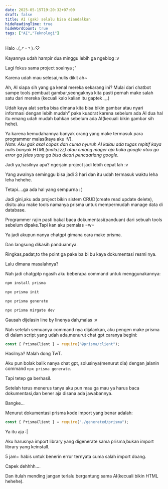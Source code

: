 ```yaml
---
date: 2025-05-15T19:20:32+07:00
draft: false
title: AI (gak) selalu bisa diandalkan 
hideReadingTime: true
hideWordCount: true
tags: ["AI","Teknologi"]
---
```


Halo ⸜(｡˃ ᵕ ˂ )⸝♡ 

Kayannya udah hampir dua minggu lebih ga ngeblog :v

Lagi fokus sama project soalnya ;"

Karena udah mau selesai,nulis dikit ah~

Ah, AI siapa sih yang ga kenal mereka sekarang ini? Mulai dari chatbot sampe tools pembuat gambar,seengaknya kita pasti pernah make salah satu dari mereka (kecuali kalo kalian itu gaptek ._.)

Udah kaya alat serba bisa dimana kita bisa bikin gambar atau nyari informasi dengan lebih mudah² pake kuadrat karena sebelum ada AI dua hal itu emang udah mudah bahkan sebelum ada AI(kecuali bikin gambar sih hehe).

Ya karena kemudahannya banyak orang yang make termasuk para programmer malas(kaya aku :V).  
*Note: Aku gak asal copas dan cuma nyuruh AI kalau ada tugas repitif kaya nulis banyak HTML(malazzz) atau emang mager aja buka google atau ga error ga jelas yang ga bisa dicari pencaariang google.*

Jadi ya,hasilnya apa? ngerjain project jadi lebih cepat lah :v

Yang awalnya seminggu bisa jadi 3 hari dan itu udah termasuk waktu leha leha hehehe.

Tetapi....ga ada hal yang sempurna :(

Jadi gini,aku ada project bikin sistem CRUD(create read update delete), disitu aku make tools namanya prisma untuk mempermudah manage data di database.

Programmer rajin pasti bakal baca dokumentasi(panduan) dari sebuah tools sebelum dipake.Tapi kan aku pemalas =w=

Ya jadi akupun nanya chatgpt gimana cara make prisma.

Dan langsung dikasih panduannya.  

Ringkas,padat,to the point ga pake ba bi bu kaya dokumentasi resmi nya.

Lalu dimana masalahnya?

Nah jadi chatgptp ngasih aku beberapa command untuk menggunakannya:

```bash
npm install prisma

npx prisma init

npx prisma generate

npx prisma mirgate dev
```

Gausah dijelasin line by linenya dah,malas :v

Nah setelah semuanya command nya dijalankan, aku pengen make prisma di dalam script yang udah ada,menurut chat gpt caranya begini:

```javascript
const { PrismaClient } = require("@prisma/client");
```

Hasilnya? Malah dong TwT.

Aku pun bolak balik nanya chat gpt, solusinya(menurut dia) dengan jalanin command `npx prisma generate`.

Tapi tetep ga berhasil.

Setelah terus menerus tanya aku pun mau ga mau ya harus baca dokumentasi,dan bener aja disana ada jawabannya.

Bangke...

Menurut dokumentasi prisma kode import yang benar adalah:
```javascript
const { PrismaClient } = require("./generated/prisma");
```

Ya itu aja :|

Aku harusnya import library yang digenerate sama prisma,bukan import library yang keinstall.

5 jam+ habis untuk benerin error ternyata cuma salah import doang.

Capek dehhhh....

Dan itulah mending jangan terlalu bergantung sama AI(kecuali bikin HTML hehehe).